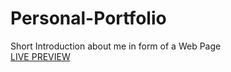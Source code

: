 # Personal-Portfolio
Short Introduction about me in form of a Web Page <br/>
<a href="https://anir124.github.io/Personal-Portfolio/" target="_blank">LIVE PREVIEW</a>
